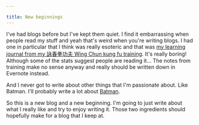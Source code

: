 ```yaml
---

title: New beginnings
---
```


I've had blogs before but I've kept them quiet. I find it embarrassing when people read my stuff and yeah that's weird when you're writing blogs. I had one in particular that I think was really esoteric and that was [my learning journal from my 詠春拳功夫 Wing Chun kung fu training](http://wing-chun.blogspot.co.uk/). It's really boring! Although some of the stats suggest people are reading it... The notes from training make no sense anyway and really should be written down in Evernote instead.

And I never got to write about other things that I'm passionate about. Like Batman. I'll probably write a lot about [Batman](http://www.dccomics.com/tags/batman-75).

So this is a new blog and a new beginning. I'm going to just write about what I really like and try to enjoy writing it. Those two ingredients should hopefully make for a blog that I keep at.
